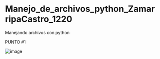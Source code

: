 # Manejo_de_archivos_python_ZamarripaCastro_1220
Manejando archivos con python

PUNTO #1

![image](https://github.com/user-attachments/assets/22f931e4-d4ac-4bd2-8a32-7f352feeac55)
